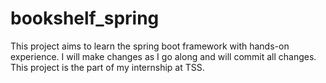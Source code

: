 # bookshelf_spring
This project aims to learn the spring boot framework with hands-on experience. I will make changes as I go along and will commit all changes. This project is the part of my internship at TSS.
